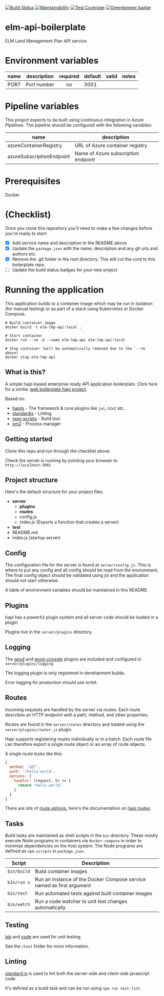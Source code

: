 [![Build Status](https://travis-ci.org/DEFRA/hapi-api-boilerplate.svg?branch=master)](https://travis-ci.org/DEFRA/hapi-api-boilerplate) [![Maintainability](https://api.codeclimate.com/v1/badges/c1b6847c119ba19a8ae3/maintainability)](https://codeclimate.com/github/DEFRA/hapi-api-boilerplate/maintainability) [![Test Coverage](https://api.codeclimate.com/v1/badges/c1b6847c119ba19a8ae3/test_coverage)](https://codeclimate.com/github/DEFRA/hapi-api-boilerplate/test_coverage) [![Greenkeeper badge](https://badges.greenkeeper.io/DEFRA/hapi-api-boilerplate.svg)](https://greenkeeper.io/)

# elm-api-boilerplate
ELM Land Management Plan API service

# Environment variables

| name     | description      | required | default |            valid            | notes |
|----------|------------------|:--------:|---------|:---------------------------:|-------|
| PORT     | Port number      |    no    | 3001    |                             |       |

# Pipeline variables
This project expects to be built using continuous integration in Azure Pipelines. The pipeline should be configured with the following variables:

| name                      | description                         |
|---------------------------|-------------------------------------|
| azureContainerRegistry    | URL of Azure container registry     |
| azureSubscriptionEndpoint | Name of Azure subscription endpoint |

# Prerequisites

Docker

# (Checklist)
Once you clone this repository you'll need to make a few changes before you're ready to start:

- [x] Add service name and description to the README above
- [x] Update the `package.json` with the name, description and any git urls and authors etc.
- [x] Remove the .git folder in the root directory. This will cut the cord to this boilerplate repo.
- [ ] Update the build status badges for your new project

# Running the application

This application builds to a container image which may be run in isolation (for manual testing) or as part of a stack using Kubernetes or Docker Compose.

```
# Build container image
docker build -t elm-lmp-api:local .

# Start container
docker run --rm -d --name elm-lmp-api elm-lmp-api:local

# Stop container (will be automatically removed due to the `--rm` above)
docker stop elm-lmp-api
```

## What is this?

A simple hapi-based enterprise ready API application boilerplate.
Click here for a similar [web boilerplate hapi project](https://github.com/DEFRA/hapi-web-boilerplate).

Based on:

- [hapijs](https://github.com/hapijs/hapi) - The framework & core plugins like `joi`, `h2o2` etc.
- [standardjs](http://standardjs.com/) - Linting
- [npm-scripts](https://docs.npmjs.com/misc/scripts) - Build tool
- [pm2](https://github.com/Unitech/pm2) - Process manager

## Getting started

Clone this repo and run through the checklist above.

Check the server is running by pointing your browser to `http://localhost:3001`

## Project structure

Here's the default structure for your project files.

* **server**
  * **plugins**
  * **routes**
  * config.js
  * index.js (Exports a function that creates a server)
* **test**
* README.md
* index.js (startup server)

## Config

The configuration file for the server is found at `server/config.js`.
This is where to put any config and all config should be read from the environment.
The final config object should be validated using joi and the application should not start otherwise.

A table of environment variables should be maintained in this README.

## Plugins

hapi has a powerful plugin system and all server code should be loaded in a plugin.

Plugins live in the `server/plugins` directory.

## Logging

The [good](https://github.com/hapijs/good) and [good-console](https://github.com/hapijs/good-console) plugins are included and configured in `server/plugins/logging`

The logging plugin is only registered in development builds.

Error logging for production should use errbit.

## Routes

Incoming requests are handled by the server via routes.
Each route describes an HTTP endpoint with a path, method, and other properties.

Routes are found in the `server/routes` directory and loaded using the `server/plugins/router.js` plugin.

Hapi supports registering routes individually or in a batch.
Each route file can therefore export a single route object or an array of route objects.

A single route looks like this:

```js
{
  method: 'GET',
  path: '/hello-world',
  options: {
    handler: (request, h) => {
      return 'hello world'
    }
  }
}
```

There are lots of [route options](http://hapijs.com/api#route-options), here's the documentation on [hapi routes](http://hapijs.com/tutorials/routing)

## Tasks

Build tasks are maintained as shell scripts in the `bin` directory. These mostly execute Node programs in containers via `docker-compose` in order to minimise dependencies on the host system. The Node programs are defined as `npm-scripts` in `package.json`.

| Script        | Description                                                           |
|---------------|-----------------------------------------------------------------------|
| `bin/build`   | Build container images                                                |
| `bin/run x`   | Run an instance of the Docker Compose service named as first argument |
| `bin/test`    | Run automated tests against built container images                    |
| `bin/watch`   | Run a code watcher to unit test changes automatically                 |

## Testing

[lab](https://github.com/hapijs/lab) and [code](https://github.com/hapijs/code) are used for unit testing.

See the `/test` folder for more information.

## Linting

[standard.js](http://standardjs.com/) is used to lint both the server-side and client-side javascript code.

It's defined as a build task and can be run using `npm run test:lint`.

